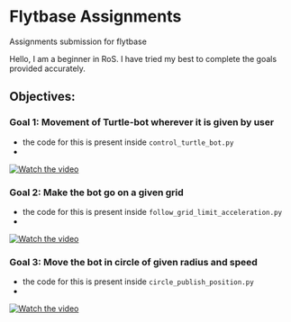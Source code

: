 # Flytbase Assignments
Assignments submission for flytbase

Hello,
I am a beginner in RoS. I have tried my best to complete the goals provided accurately.

## Objectives: 

### Goal 1: Movement of Turtle-bot wherever it is given by user
- the code for this is present inside `control_turtle_bot.py`
- 
[![Watch the video](videos/goal_1_control_turtle.gif)](videos/goal_1_control_turtle.gif)

### Goal 2: Make the bot go on a given grid
- the code for this is present inside `follow_grid_limit_acceleration.py`
- 
[![Watch the video](videos/goal_2_follow_grid_with_limit_on_acceleration.gif)](videos/goal_2_follow_grid_with_limit_on_acceleration.gif)

### Goal 3: Move the bot in circle of given radius and speed
- the code for this is present inside `circle_publish_position.py`
- 
[![Watch the video](videos/goal_3_circular_path_publish_pose_and_noise.gif)](videos/goal_3_circular_path_publish_pose_and_noise.gif)




